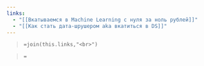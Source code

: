 ```yaml
---
links:
  - "[[Вкатываемся в Machine Learning с нуля за ноль рублей]]"
  - "[[Как стать дата-шрушером aka вкатиться в DS]]"
---
```



>`=join(this.links,"<br>")`


>`=` 